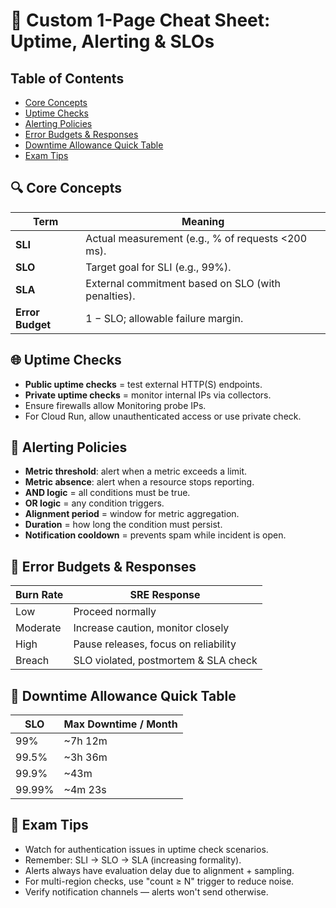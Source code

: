 # 🧾 Custom 1-Page Cheat Sheet: Uptime, Alerting & SLOs

## Table of Contents

- [Core Concepts](#-core-concepts)
- [Uptime Checks](#-uptime-checks)
- [Alerting Policies](#-alerting-policies)
- [Error Budgets & Responses](#-error-budgets--responses)
- [Downtime Allowance Quick Table](#-downtime-allowance-quick-table)
- [Exam Tips](#-exam-tips)

## 🔍 Core Concepts

| Term | Meaning |
|------|---------|
| **SLI** | Actual measurement (e.g., % of requests <200 ms). |
| **SLO** | Target goal for SLI (e.g., 99%). |
| **SLA** | External commitment based on SLO (with penalties). |
| **Error Budget** | 1 − SLO; allowable failure margin. |

## 🌐 Uptime Checks

* **Public uptime checks** = test external HTTP(S) endpoints.
* **Private uptime checks** = monitor internal IPs via collectors.
* Ensure firewalls allow Monitoring probe IPs.
* For Cloud Run, allow unauthenticated access or use private check.

## 🚨 Alerting Policies

* **Metric threshold**: alert when a metric exceeds a limit.
* **Metric absence**: alert when a resource stops reporting.
* **AND logic** = all conditions must be true.
* **OR logic** = any condition triggers.
* **Alignment period** = window for metric aggregation.
* **Duration** = how long the condition must persist.
* **Notification cooldown** = prevents spam while incident is open.

## 📏 Error Budgets & Responses

| Burn Rate | SRE Response |
|-----------|--------------|
| Low | Proceed normally |
| Moderate | Increase caution, monitor closely |
| High | Pause releases, focus on reliability |
| Breach | SLO violated, postmortem & SLA check |

## 🧮 Downtime Allowance Quick Table

| SLO | Max Downtime / Month |
|-----|----------------------|
| 99% | ~7h 12m |
| 99.5% | ~3h 36m |
| 99.9% | ~43m |
| 99.99% | ~4m 23s |

## 🧠 Exam Tips

* Watch for authentication issues in uptime check scenarios.
* Remember: SLI → SLO → SLA (increasing formality).
* Alerts always have evaluation delay due to alignment + sampling.
* For multi-region checks, use "count ≥ N" trigger to reduce noise.
* Verify notification channels — alerts won't send otherwise.